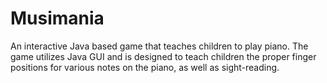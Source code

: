 # Musimania
An interactive Java based game that teaches children to play piano. The game utilizes Java GUI and is designed to teach children the proper finger positions for various notes on the piano, as well as sight-reading.
